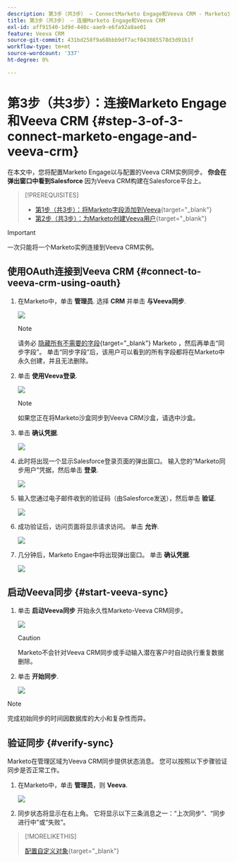 ```yaml
---
description: 第3步（共3步） — ConnectMarketo Engage和Veeva CRM - Marketo文档 — 产品文档
title: 第3步（共3步） — 连接Marketo Engage和Veeva CRM
exl-id: aff91540-1d9d-448c-aae9-e6fa92a8ae01
feature: Veeva CRM
source-git-commit: 431bd258f9a68bbb9df7acf043085578d3d91b1f
workflow-type: tm+mt
source-wordcount: '337'
ht-degree: 0%

---
```


# 第3步（共3步）：连接Marketo Engage和Veeva CRM {#step-3-of-3-connect-marketo-engage-and-veeva-crm}

在本文中，您将配置Marketo Engage以与配置的Veeva CRM实例同步。 **你会在弹出窗口中看到Salesforce** 因为Veeva CRM构建在Salesforce平台上。

>[!PREREQUISITES]
>
>* [第1步（共3步）：将Marketo字段添加到Veeva](/help/marketo/product-docs/crm-sync/veeva-crm-sync/setup/step-1-of-3-add-marketo-fields-to-veeva-crm.md){target="_blank"}
>* [第2步（共3步）：为Marketo创建Veeva用户](/help/marketo/product-docs/crm-sync/veeva-crm-sync/setup/step-2-of-3-create-a-veeva-crm-user-for-marketo-engage.md){target="_blank"}

>[!IMPORTANT]
>
>一次只能将一个Marketo实例连接到Veeva CRM实例。

## 使用OAuth连接到Veeva CRM {#connect-to-veeva-crm-using-oauth}

1. 在Marketo中，单击 **管理员**. 选择 **CRM** 并单击 **与Veeva同步**.

   ![](assets/step-3-of-3-connect-marketo-engage-1.png)

   >[!NOTE]
   >
   >请务必 [隐藏所有不需要的字段](/help/marketo/product-docs/crm-sync/salesforce-sync/sfdc-sync-details/hide-a-salesforce-field-from-the-marketo-sync.md){target="_blank"} Marketo ，然后再单击“同步字段”。 单击“同步字段”后，该用户可以看到的所有字段都将在Marketo中永久创建，并且无法删除。

1. 单击 **使用Veeva登录**.

   ![](assets/step-3-of-3-connect-marketo-engage-2.png)

   >[!NOTE]
   >
   >如果您正在将Marketo沙盒同步到Veeva CRM沙盒，请选中沙盒。

1. 单击 **确认凭据**.

   ![](assets/step-3-of-3-connect-marketo-engage-3.png)

1. 此时将出现一个显示Salesforce登录页面的弹出窗口。 输入您的“Marketo同步用户”凭据，然后单击 **登录**.

   ![](assets/step-3-of-3-connect-marketo-engage-4.png)

1. 输入您通过电子邮件收到的验证码（由Salesforce发送），然后单击 **验证**.

   ![](assets/step-3-of-3-connect-marketo-engage-5.png)

1. 成功验证后，访问页面将显示请求访问。 单击 **允许**.

   ![](assets/step-3-of-3-connect-marketo-engage-6.png)

1. 几分钟后，Marketo Engae中将出现弹出窗口。 单击 **确认凭据**.

   ![](assets/step-3-of-3-connect-marketo-engage-7.png)

## 启动Veeva同步 {#start-veeva-sync}

1. 单击 **启动Veeva同步** 开始永久性Marketo-Veeva CRM同步。

   ![](assets/step-3-of-3-connect-marketo-engage-8.png)

   >[!CAUTION]
   >
   >Marketo不会针对Veeva CRM同步或手动输入潜在客户时自动执行重复数据删除。

1. 单击 **开始同步**.

   ![](assets/step-3-of-3-connect-marketo-engage-9.png)

>[!NOTE]
>
>完成初始同步的时间因数据库的大小和复杂性而异。

## 验证同步 {#verify-sync}

Marketo在管理区域为Veeva CRM同步提供状态消息。 您可以按照以下步骤验证同步是否正常工作。

1. 在Marketo中，单击 **管理员**，则 **Veeva**.

   ![](assets/step-3-of-3-connect-marketo-engage-10.png)

1. 同步状态将显示在右上角。 它将显示以下三条消息之一：“上次同步”、“同步进行中”或“失败”。

>[!MORELIKETHIS]
>
>[配置自定义对象](/help/marketo/product-docs/crm-sync/veeva-crm-sync/sync-details/custom-object-sync.md){target="_blank"}
